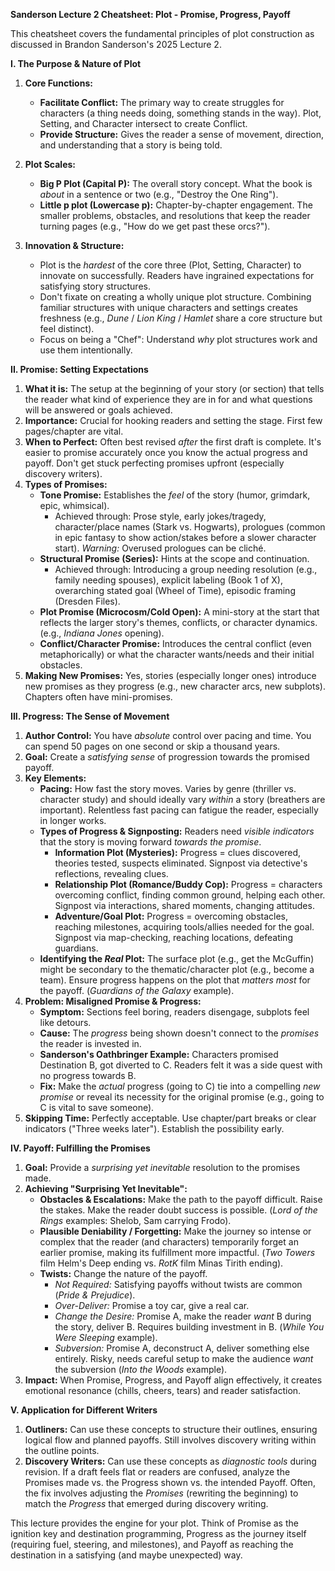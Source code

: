 **Sanderson Lecture 2 Cheatsheet: Plot - Promise, Progress, Payoff**

This cheatsheet covers the fundamental principles of plot construction as discussed in Brandon Sanderson's 2025 Lecture 2.

**I. The Purpose & Nature of Plot**

1. **Core Functions:**
    * **Facilitate Conflict:** The primary way to create struggles for characters (a thing needs doing, something stands in the way). Plot, Setting, and Character intersect to create Conflict.
    * **Provide Structure:** Gives the reader a sense of movement, direction, and understanding that a story is being told.

2. **Plot Scales:**
    * **Big P Plot (Capital P):** The overall story concept. What the book is *about* in a sentence or two (e.g., "Destroy the One Ring").
    * **Little p plot (Lowercase p):** Chapter-by-chapter engagement. The smaller problems, obstacles, and resolutions that keep the reader turning pages (e.g., "How do we get past these orcs?").

3. **Innovation & Structure:**
    * Plot is the *hardest* of the core three (Plot, Setting, Character) to innovate on successfully. Readers have ingrained expectations for satisfying story structures.
    * Don't fixate on creating a wholly unique plot structure. Combining familiar structures with unique characters and settings creates freshness (e.g., *Dune* / *Lion King* / *Hamlet* share a core structure but feel distinct).
    * Focus on being a "Chef": Understand *why* plot structures work and use them intentionally.

**II. Promise: Setting Expectations**

1. **What it is:** The setup at the beginning of your story (or section) that tells the reader what kind of experience they are in for and what questions will be answered or goals achieved.
2. **Importance:** Crucial for hooking readers and setting the stage. First few pages/chapter are vital.
3. **When to Perfect:** Often best revised *after* the first draft is complete. It's easier to promise accurately once you know the actual progress and payoff. Don't get stuck perfecting promises upfront (especially discovery writers).
4. **Types of Promises:**
    * **Tone Promise:** Establishes the *feel* of the story (humor, grimdark, epic, whimsical).
        * Achieved through: Prose style, early jokes/tragedy, character/place names (Stark vs. Hogwarts), prologues (common in epic fantasy to show action/stakes before a slower character start). *Warning:* Overused prologues can be cliché.
    * **Structural Promise (Series):** Hints at the scope and continuation.
        * Achieved through: Introducing a group needing resolution (e.g., family needing spouses), explicit labeling (Book 1 of X), overarching stated goal (Wheel of Time), episodic framing (Dresden Files).
    * **Plot Promise (Microcosm/Cold Open):** A mini-story at the start that reflects the larger story's themes, conflicts, or character dynamics. (e.g., *Indiana Jones* opening).
    * **Conflict/Character Promise:** Introduces the central conflict (even metaphorically) or what the character wants/needs and their initial obstacles.
5. **Making New Promises:** Yes, stories (especially longer ones) introduce new promises as they progress (e.g., new character arcs, new subplots). Chapters often have mini-promises.

**III. Progress: The Sense of Movement**

1. **Author Control:** You have *absolute* control over pacing and time. You can spend 50 pages on one second or skip a thousand years.
2. **Goal:** Create a *satisfying sense* of progression towards the promised payoff.
3. **Key Elements:**
    * **Pacing:** How fast the story moves. Varies by genre (thriller vs. character study) and should ideally vary *within* a story (breathers are important). Relentless fast pacing can fatigue the reader, especially in longer works.
    * **Types of Progress & Signposting:** Readers need *visible indicators* that the story is moving forward *towards the promise*.
        * **Information Plot (Mysteries):** Progress = clues discovered, theories tested, suspects eliminated. Signpost via detective's reflections, revealing clues.
        * **Relationship Plot (Romance/Buddy Cop):** Progress = characters overcoming conflict, finding common ground, helping each other. Signpost via interactions, shared moments, changing attitudes.
        * **Adventure/Goal Plot:** Progress = overcoming obstacles, reaching milestones, acquiring tools/allies needed for the goal. Signpost via map-checking, reaching locations, defeating guardians.
    * **Identifying the *Real* Plot:** The surface plot (e.g., get the McGuffin) might be secondary to the thematic/character plot (e.g., become a team). Ensure progress happens on the plot that *matters most* for the payoff. (*Guardians of the Galaxy* example).
4. **Problem: Misaligned Promise & Progress:**
    * **Symptom:** Sections feel boring, readers disengage, subplots feel like detours.
    * **Cause:** The *progress* being shown doesn't connect to the *promises* the reader is invested in.
    * **Sanderson's Oathbringer Example:** Characters promised Destination B, got diverted to C. Readers felt it was a side quest with no progress towards B.
    * **Fix:** Make the *actual* progress (going to C) tie into a compelling *new promise* or reveal its necessity for the original promise (e.g., going to C is vital to save someone).
5. **Skipping Time:** Perfectly acceptable. Use chapter/part breaks or clear indicators ("Three weeks later"). Establish the possibility early.

**IV. Payoff: Fulfilling the Promises**

1. **Goal:** Provide a *surprising yet inevitable* resolution to the promises made.
2. **Achieving "Surprising Yet Inevitable":**
    * **Obstacles & Escalations:** Make the path to the payoff difficult. Raise the stakes. Make the reader doubt success is possible. (*Lord of the Rings* examples: Shelob, Sam carrying Frodo).
    * **Plausible Deniability / Forgetting:** Make the journey so intense or complex that the reader (and characters) temporarily forget an earlier promise, making its fulfillment more impactful. (*Two Towers* film Helm's Deep ending vs. *RotK* film Minas Tirith ending).
    * **Twists:** Change the nature of the payoff.
        * *Not Required:* Satisfying payoffs without twists are common (*Pride & Prejudice*).
        * *Over-Deliver:* Promise a toy car, give a real car.
        * *Change the Desire:* Promise A, make the reader *want* B during the story, deliver B. Requires building investment in B. (*While You Were Sleeping* example).
        * *Subversion:* Promise A, deconstruct A, deliver something else entirely. Risky, needs careful setup to make the audience *want* the subversion (*Into the Woods* example).
3. **Impact:** When Promise, Progress, and Payoff align effectively, it creates emotional resonance (chills, cheers, tears) and reader satisfaction.

**V. Application for Different Writers**

1. **Outliners:** Can use these concepts to structure their outlines, ensuring logical flow and planned payoffs. Still involves discovery writing within the outline points.
2. **Discovery Writers:** Can use these concepts as *diagnostic tools* during revision. If a draft feels flat or readers are confused, analyze the Promises made vs. the Progress shown vs. the intended Payoff. Often, the fix involves adjusting the *Promises* (rewriting the beginning) to match the *Progress* that emerged during discovery writing.

This lecture provides the engine for your plot. Think of Promise as the ignition key and destination programming, Progress as the journey itself (requiring fuel, steering, and milestones), and Payoff as reaching the destination in a satisfying (and maybe unexpected) way.
